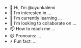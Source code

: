 - 👋 Hi, I’m @oyunkalemi
- 👀 I’m interested in ...
- 🌱 I’m currently learning ...
- 💞️ I’m looking to collaborate on ...
- 📫 How to reach me ...
- 😄 Pronouns: ...
- ⚡ Fun fact: ...

<!---
oyunkalemi/oyunkalemi is a ✨ special ✨ repository because its `README.md` (this file) appears on your GitHub profile.
You can click the Preview link to take a look at your changes.
--->
